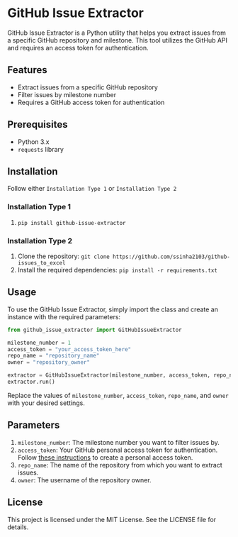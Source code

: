 # GitHub Issue Extractor

GitHub Issue Extractor is a Python utility that helps you extract issues from a specific GitHub repository and milestone. This tool utilizes the GitHub API and requires an access token for authentication. 

## Features
- Extract issues from a specific GitHub repository
- Filter issues by milestone number
- Requires a GitHub access token for authentication

## Prerequisites
- Python 3.x
- `requests` library

## Installation 
 Follow either `Installation Type 1` or `Installation Type 2`

### Installation Type 1
1. `pip install github-issue-extractor`

### Installation Type 2
1. Clone the repository:
    `git clone https://github.com/ssinha2103/github-issues_to_excel`
2. Install the required dependencies:
    `pip install -r requirements.txt`

## Usage
To use the GitHub Issue Extractor, simply import the class and create an instance with the required parameters:

```python
from github_issue_extractor import GitHubIssueExtractor

milestone_number = 1
access_token = "your_access_token_here"
repo_name = "repository_name"
owner = "repository_owner"

extractor = GitHubIssueExtractor(milestone_number, access_token, repo_name, owner)
extractor.run()

```
Replace the values of `milestone_number`, `access_token`, `repo_name`, and `owner` with your desired settings.

## Parameters
1. `milestone_number`: The milestone number you want to filter issues by.
2. `access_token`: Your GitHub personal access token for authentication. Follow [these instructions](https://docs.github.com/en/authentication/keeping-your-account-and-data-secure/creating-a-personal-access-token) to create a personal access token.
3. `repo_name`: The name of the repository from which you want to extract issues.
4. `owner`: The username of the repository owner.

## License
This project is licensed under the MIT License. See the LICENSE file for details.